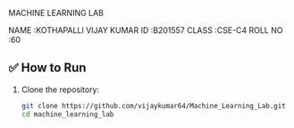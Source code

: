 
MACHINE LEARNING LAB


NAME    :KOTHAPALLI VIJAY KUMAR
ID      :B201557
CLASS   :CSE-C4
ROLL NO :60


## ✅ How to Run

1. Clone the repository:

   ```bash
   git clone https://github.com/vijaykumar64/Machine_Learning_Lab.git
   cd machine_learning_lab
   ```


